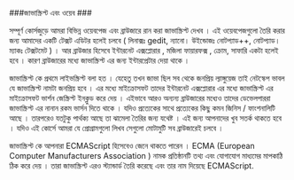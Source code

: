 ###জাভাস্ক্রিপ্ট এবং ওয়েব ###

সম্পূর্ণ কোর্সজুড়ে আমরা বিভিন্ন ওয়েবপেজ এবং ব্রাউজারে রান করা জাভাস্ক্রিপ্ট দেখব । এই ওয়েবপেজগুলো তৈরি করার জন্য আমাদের একটি টেক্সট এডিটর হলেই চলবে ( লিনাক্সঃ gedit, ন্যানো।  উইন্ডোজঃ নোটপ্যাড++, নোটপ্যাড। ম্যাকঃ টেক্সটমেট ) । আর ব্রাউজার হিসেবে ইন্টারনেট এক্সপ্লোরার , মজিলা ফায়ারফক্স , ক্রোম, সাফারি একটা হলেই হবে । কারণ ব্রাউজারের মধ্যে জাভাস্ক্রিপ্ট এর জন্য ইন্টারপ্রেটার দেয়া থাকে ।

জাভাস্ক্রিপ্ট কে প্রথমে লাইভস্ক্রিপ্ট বলা হত । যেহেতু তখন জাভা ছিল সব থেকে জনপ্রিয় ল্যাঙ্গুয়েজ তাই নেটস্কেপ ভাবল যে জাভাস্ক্রিপ্ট নামটা জনপ্রিয় হবে । এর মধ্যে মাইক্রোসফট তাদের ইন্টারনেট এক্সপ্লোরার এর মধ্যে জাভাস্ক্রিপ্ট এর মাইক্রোসফট ভার্শন জেস্ক্রিপ্ট ইনক্লুড করে দেয় । এইভাবে আরও অন্যন্য ব্রাউজারের মধ্যেও তাদের ডেভেলপাররা জাভাস্ক্রিপ্ট এর নানান রকম ভার্সন দিতে থাকে । যদিও প্রত্যেকের সাথে প্রত্যেকের কিছু কমন জিনিস / ফাংশনালিটি আছে । তারপরেও যতটুকু পার্থক্য আছে তা ঝামেলা তৈরির জন্য যথেষ্ট । এই জন্য আপনাদের খুব সতর্ক থাকতে হবে । যদিও এই কোর্সে আমরা যে প্রোগ্রামগুলো লিখব সেগুলো মোটামুটি সব ব্রাউজারেই চলবে ।

জাভাস্ক্রিপ্ট কে আপনারা ECMAScript হিসেবেও জেনে থাকতে পারেন ।  ECMA (European Computer Manufacturers Association ) নামক প্রতিষ্ঠানটি তথ্য এবং যোগাযোগ মাধ্যমের মাপকাঠি ঠিক করে দেয় । তারা জাভাস্ক্রিপ্ট এরও স্ট্যান্ডার্ড তৈরি করেছে এবং তার নাম দিয়েছে ECMAScript.

